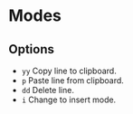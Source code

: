 # Modes

## Options

- ``yy`` Copy line to clipboard.
- ``p`` Paste line from clipboard.
- ``dd`` Delete line.
- ``i`` Change to insert mode.